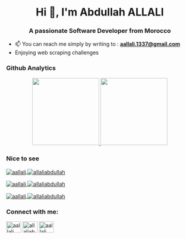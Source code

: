 <h1 align="center">Hi 👋, I'm Abdullah ALLALI</h1>
<h3 align="center">A passionate Software Developer from Morocco</h3>

- 📫 You can reach me simply by writing to : **aallali.1337@gmail.com**
- Enjoying web scraping challenges

 <h3 align="left">Github Analytics</h3>
<p align="center">
<a href="https://github.com/AVS1508">
  <img height="180em" src="https://github-readme-stats.vercel.app/api?username=aallali&show_icons=true&theme=vue-dark"/>
  <img height="180em" src="https://github-readme-stats-eight-theta.vercel.app/api/top-langs/?username=aallali&layout=compact&langs_count=8&theme=vue-dark"/>
</a>
</p>
 <h3 align="left">Nice to see</h3>
 
<p align="left">
 <a href="https://github.com/aallali/42-FT_Linear_Regression" target="blank"><img align="center" src="https://github-readme-stats.vercel.app/api/pin/?username=aallali&repo=42-FT_Linear_Regression" alt="aallali"/>
 </a>
 <a href="https://github.com/aallali/42-Snow_Crash" target="blank"><img align="center" src="https://github-readme-stats.vercel.app/api/pin/?username=aallali&repo=42-N-Puzzle" alt="allaliabdullah"/>
 </a>
</p>
  
  
<p align="left">
 <a href="https://github.com/aallali/42-HyperTube" target="blank"><img align="center" src="https://github-readme-stats.vercel.app/api/pin/?username=aallali&repo=42-HyperTube" alt="aallali"/>
 </a>
 <a  href="https://github.com/aallali/42-Matcha" target="blank"><img align="center" src="https://github-readme-stats.vercel.app/api/pin/?username=aallali&repo=42-Matcha" alt="allaliabdullah"/>
 </a>
</p>
  
  
<p align="left">
 <a href="https://github.com/aallali/42-Fillit" target="blank"><img align="center" src="https://github-readme-stats.vercel.app/api/pin/?username=aallali&repo=42-Fillit" alt="aallali"/>
 </a>
 <a  href="https://github.com/aallali/42-Fractol" target="blank"><img align="center" src="https://github-readme-stats.vercel.app/api/pin/?username=aallali&repo=42-Fractol" alt="allaliabdullah"/>
 </a>
</p>
  
<h3 align="left">Connect with me:</h3>
<p align="left">
<a href="https://dev.to/aallali" target="blank"><img align="center" src="https://cdn.jsdelivr.net/npm/simple-icons@3.0.1/icons/dev-dot-to.svg" alt="aallali" height="30" width="40" /></a>
<a href="https://twitter.com/allaliabdullah" target="blank"><img align="center" src="https://cdn.jsdelivr.net/npm/simple-icons@3.0.1/icons/twitter.svg" alt="allaliabdullah" height="30" width="40" /></a>
<a href="https://linkedin.com/in/aallali" target="blank"><img align="center" src="https://cdn.jsdelivr.net/npm/simple-icons@3.0.1/icons/linkedin.svg" alt="aallali" height="30" width="40" /></a>
</p>

